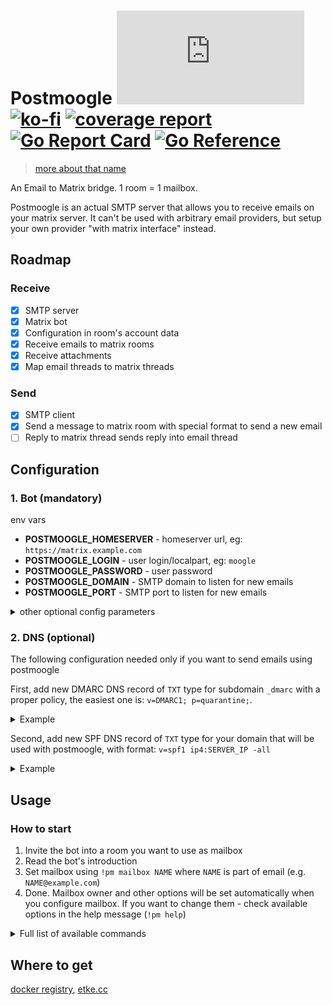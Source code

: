 # Postmoogle [![Matrix](https://img.shields.io/matrix/postmoogle:etke.cc?logo=matrix&style=for-the-badge&server_fqdn=matrix.org)](https://matrix.to/#/#postmoogle:etke.cc)[![ko-fi](https://ko-fi.com/img/githubbutton_sm.svg)](https://ko-fi.com/etkecc) [![coverage report](https://gitlab.com/etke.cc/postmoogle/badges/main/coverage.svg)](https://gitlab.com/etke.cc/postmoogle/-/commits/main) [![Go Report Card](https://goreportcard.com/badge/gitlab.com/etke.cc/postmoogle)](https://goreportcard.com/report/gitlab.com/etke.cc/postmoogle) [![Go Reference](https://pkg.go.dev/badge/gitlab.com/etke.cc/postmoogle.svg)](https://pkg.go.dev/gitlab.com/etke.cc/postmoogle)

> [more about that name](https://finalfantasy.fandom.com/wiki/The_Little_Postmoogle_That_Could)

An Email to Matrix bridge. 1 room = 1 mailbox.

Postmoogle is an actual SMTP server that allows you to receive emails on your matrix server.
It can't be used with arbitrary email providers, but setup your own provider "with matrix interface" instead.

## Roadmap

### Receive

- [x] SMTP server
- [x] Matrix bot
- [x] Configuration in room's account data
- [x] Receive emails to matrix rooms
- [x] Receive attachments
- [x] Map email threads to matrix threads

### Send

- [x] SMTP client
- [x] Send a message to matrix room with special format to send a new email
- [ ] Reply to matrix thread sends reply into email thread

## Configuration

### 1. Bot (mandatory)

env vars

* **POSTMOOGLE_HOMESERVER** - homeserver url, eg: `https://matrix.example.com`
* **POSTMOOGLE_LOGIN** - user login/localpart, eg: `moogle`
* **POSTMOOGLE_PASSWORD** - user password
* **POSTMOOGLE_DOMAIN** - SMTP domain to listen for new emails
* **POSTMOOGLE_PORT** - SMTP port to listen for new emails

<details>
<summary>other optional config parameters</summary>

* **POSTMOOGLE_NOENCRYPTION** - disable encryption support
* **POSTMOOGLE_STATUSMSG** - presence status message
* **POSTMOOGLE_SENTRY_DSN** - sentry DSN
* **POSTMOOGLE_LOGLEVEL** - log level
* **POSTMOOGLE_DB_DSN** - database connection string
* **POSTMOOGLE_DB_DIALECT** - database dialect (postgres, sqlite3)
* **POSTMOOGLE_MAXSIZE** - max email size (including attachments) in megabytes
* **POSTMOOGLE_ADMINS** - a space-separated list of admin users. See `POSTMOOGLE_USERS` for syntax examples

You can find default values in [config/defaults.go](config/defaults.go)

</details>

### 2. DNS (optional)

The following configuration needed only if you want to send emails using postmoogle

First, add new DMARC DNS record of `TXT` type for subdomain `_dmarc` with a proper policy, the easiest one is: `v=DMARC1; p=quarantine;`.

<details>
<summary>Example</summary>

```bash
$ dig txt _dmarc.DOMAIN

; <<>> DiG 9.18.6 <<>> txt _dmarc.DOMAIN
;; global options: +cmd
;; Got answer:
;; ->>HEADER<<- opcode: QUERY, status: NOERROR, id: 57306
;; flags: qr rd ra; QUERY: 1, ANSWER: 1, AUTHORITY: 0, ADDITIONAL: 1

;; OPT PSEUDOSECTION:
; EDNS: version: 0, flags:; udp: 1232
;; QUESTION SECTION:
;_dmarc.DOMAIN.			IN	TXT

;; ANSWER SECTION:
_dmarc.DOMAIN.		1799	IN	TXT	"v=DMARC1; p=quarantine;"

;; Query time: 46 msec
;; SERVER: 1.1.1.1#53(1.1.1.1) (UDP)
;; WHEN: Sun Sep 04 21:31:30 EEST 2022
;; MSG SIZE  rcvd: 79
```

</details>

Second, add new SPF DNS record of `TXT` type for your domain that will be used with postmoogle, with format: `v=spf1 ip4:SERVER_IP -all`

<details>
<summary>Example</summary>

```bash
$ dig txt DOMAIN

; <<>> DiG 9.18.6 <<>> txt DOMAIN
;; global options: +cmd
;; Got answer:
;; ->>HEADER<<- opcode: QUERY, status: NOERROR, id: 24796
;; flags: qr rd ra; QUERY: 1, ANSWER: 4, AUTHORITY: 0, ADDITIONAL: 1

;; OPT PSEUDOSECTION:
; EDNS: version: 0, flags:; udp: 1232
;; QUESTION SECTION:
;DOMAIN.			IN	TXT

;; ANSWER SECTION:
DOMAIN.		1799	IN	TXT	"v=spf1 ip4:111.111.111.111 -all"

;; Query time: 36 msec
;; SERVER: 1.1.1.1#53(1.1.1.1) (UDP)
;; WHEN: Sun Sep 04 21:35:04 EEST 2022
;; MSG SIZE  rcvd: 255
```

</details>

## Usage

### How to start

1. Invite the bot into a room you want to use as mailbox
2. Read the bot's introduction
3. Set mailbox using `!pm mailbox NAME` where `NAME` is part of email (e.g. `NAME@example.com`)
4. Done. Mailbox owner and other options will be set automatically when you configure mailbox.
If you want to change them - check available options in the help message (`!pm help`)

<details>
<summary>Full list of available commands</summary>

* **!pm help** - Show help message
* **!pm stop** - Disable bridge for the room and clear all configuration

---

* **!pm mailbox** - Get or set mailbox of the room
* **!pm owner** - Get or set owner of the room

---

* **!pm nosender** - Get or set `nosender` of the room (`true` - hide email sender; `false` - show email sender)
* **!pm nosubject** - Get or set `nosubject` of the room (`true` - hide email subject; `false` - show email subject)
* **!pm nohtml** - Get or set `nohtml` of the room (`true` - ignore HTML in email; `false` - parse HTML in emails)
* **!pm nothreads** - Get or set `nothreads` of the room (`true` - ignore email threads; `false` - convert email threads into matrix threads)
* **!pm nofiles** - Get or set `nofiles` of the room (`true` - ignore email attachments; `false` - upload email attachments)

---

* **!pm mailboxes** - Show the list of all mailboxes
* **!pm users** - Get or set allowed users patterns
* **!pm delete** &lt;mailbox&gt; - Delete specific mailbox

</details>


## Where to get

[docker registry](https://gitlab.com/etke.cc/postmoogle/container_registry), [etke.cc](https://etke.cc)
